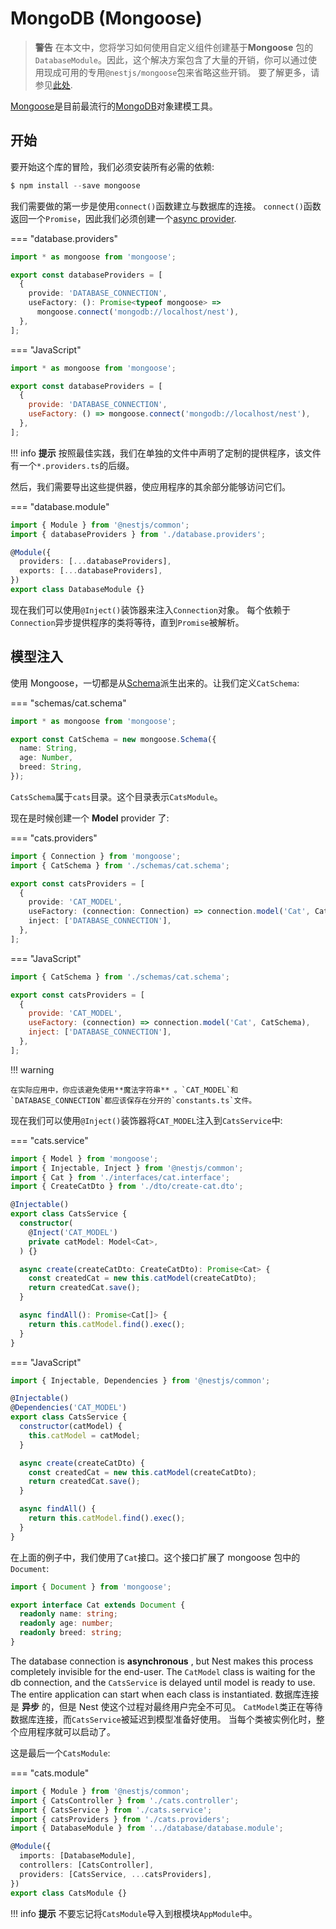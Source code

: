 # MongoDB (Mongoose)

> **警告** 在本文中，您将学习如何使用自定义组件创建基于**Mongoose** 包的`DatabaseModule`。因此，这个解决方案包含了大量的开销，你可以通过使用现成可用的专用`@nestjs/mongoose`包来省略这些开销。 要了解更多，请参见[此处](/techniques/mongodb).

[Mongoose](https://mongoosejs.com)是目前最流行的[MongoDB](https://www.mongodb.org/)对象建模工具。

## 开始

要开始这个库的冒险，我们必须安装所有必需的依赖:

```typescript
$ npm install --save mongoose
```

我们需要做的第一步是使用`connect()`函数建立与数据库的连接。
`connect()`函数返回一个`Promise`，因此我们必须创建一个[async provider](/fundamentals/async-components).

=== "database.providers"

```ts
import * as mongoose from 'mongoose';

export const databaseProviders = [
  {
    provide: 'DATABASE_CONNECTION',
    useFactory: (): Promise<typeof mongoose> =>
      mongoose.connect('mongodb://localhost/nest'),
  },
];
```

=== "JavaScript"

```js
import * as mongoose from 'mongoose';

export const databaseProviders = [
  {
    provide: 'DATABASE_CONNECTION',
    useFactory: () => mongoose.connect('mongodb://localhost/nest'),
  },
];
```

!!! info **提示** 按照最佳实践，我们在单独的文件中声明了定制的提供程序，该文件有一个`*.providers.ts`的后缀。

然后，我们需要导出这些提供器，使应用程序的其余部分能够访问它们。

=== "database.module"

```ts
import { Module } from '@nestjs/common';
import { databaseProviders } from './database.providers';

@Module({
  providers: [...databaseProviders],
  exports: [...databaseProviders],
})
export class DatabaseModule {}
```

现在我们可以使用`@Inject()`装饰器来注入`Connection`对象。
每个依赖于`Connection`异步提供程序的类将等待，直到`Promise`被解析。

## 模型注入

使用 Mongoose，一切都是从[Schema](https://mongoosejs.com/docs/guide.html)派生出来的。让我们定义`CatSchema`:

=== "schemas/cat.schema"

```ts
import * as mongoose from 'mongoose';

export const CatSchema = new mongoose.Schema({
  name: String,
  age: Number,
  breed: String,
});
```

`CatsSchema`属于`cats`目录。这个目录表示`CatsModule`。

现在是时候创建一个 **Model** provider 了:

=== "cats.providers"

```ts
import { Connection } from 'mongoose';
import { CatSchema } from './schemas/cat.schema';

export const catsProviders = [
  {
    provide: 'CAT_MODEL',
    useFactory: (connection: Connection) => connection.model('Cat', CatSchema),
    inject: ['DATABASE_CONNECTION'],
  },
];
```

=== "JavaScript"

```js
import { CatSchema } from './schemas/cat.schema';

export const catsProviders = [
  {
    provide: 'CAT_MODEL',
    useFactory: (connection) => connection.model('Cat', CatSchema),
    inject: ['DATABASE_CONNECTION'],
  },
];
```

!!! warning

    在实际应用中，你应该避免使用**魔法字符串** 。`CAT_MODEL`和`DATABASE_CONNECTION`都应该保存在分开的`constants.ts`文件。

现在我们可以使用`@Inject()`装饰器将`CAT_MODEL`注入到`CatsService`中:

=== "cats.service"

```ts
import { Model } from 'mongoose';
import { Injectable, Inject } from '@nestjs/common';
import { Cat } from './interfaces/cat.interface';
import { CreateCatDto } from './dto/create-cat.dto';

@Injectable()
export class CatsService {
  constructor(
    @Inject('CAT_MODEL')
    private catModel: Model<Cat>,
  ) {}

  async create(createCatDto: CreateCatDto): Promise<Cat> {
    const createdCat = new this.catModel(createCatDto);
    return createdCat.save();
  }

  async findAll(): Promise<Cat[]> {
    return this.catModel.find().exec();
  }
}
```

=== "JavaScript"

```js
import { Injectable, Dependencies } from '@nestjs/common';

@Injectable()
@Dependencies('CAT_MODEL')
export class CatsService {
  constructor(catModel) {
    this.catModel = catModel;
  }

  async create(createCatDto) {
    const createdCat = new this.catModel(createCatDto);
    return createdCat.save();
  }

  async findAll() {
    return this.catModel.find().exec();
  }
}
```

在上面的例子中，我们使用了`Cat`接口。这个接口扩展了 mongoose 包中的`Document`:

```typescript
import { Document } from 'mongoose';

export interface Cat extends Document {
  readonly name: string;
  readonly age: number;
  readonly breed: string;
}
```

The database connection is **asynchronous** , but Nest makes this process completely invisible for the end-user. The `CatModel` class is waiting for the db connection, and the `CatsService` is delayed until model is ready to use. The entire application can start when each class is instantiated.
数据库连接是 **异步** 的，但是 Nest 使这个过程对最终用户完全不可见。
`CatModel`类正在等待数据库连接，而`CatsService`被延迟到模型准备好使用。
当每个类被实例化时，整个应用程序就可以启动了。

这是最后一个`CatsModule`:

=== "cats.module"

```ts
import { Module } from '@nestjs/common';
import { CatsController } from './cats.controller';
import { CatsService } from './cats.service';
import { catsProviders } from './cats.providers';
import { DatabaseModule } from '../database/database.module';

@Module({
  imports: [DatabaseModule],
  controllers: [CatsController],
  providers: [CatsService, ...catsProviders],
})
export class CatsModule {}
```

!!! info **提示** 不要忘记将`CatsModule`导入到根模块`AppModule`中。
